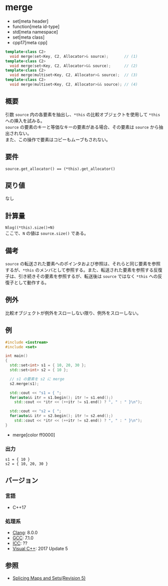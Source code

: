 # merge
* set[meta header]
* function[meta id-type]
* std[meta namespace]
* set[meta class]
* cpp17[meta cpp]

```cpp
template<class C2>
  void merge(set<Key, C2, Allocator>& source);       // (1)
template<class C2>
  void merge(set<Key, C2, Allocator>&& source);      // (2)
template<class C2>
  void merge(multiset<Key, C2, Allocator>& source);  // (3)
template<class C2>
  void merge(multiset<Key, C2, Allocator>&& source); // (4)
```

## 概要
引数 `source` 内の各要素を抽出し、`*this` の比較オブジェクトを使用して `*this` への挿入を試みる。  
`source` の要素のキーと等価なキーの要素がある場合、その要素は `source` から抽出されない。  
また、この操作で要素はコピーもムーブもされない。


## 要件
`source.get_allocator() == (*this).get_allocator()`


## 戻り値
なし


## 計算量
`Nlog((*this).size()+N)`  
ここで、`N` の値は `source.size()` である。


## 備考
`source` の転送された要素へのポインタおよび参照は、それらと同じ要素を参照するが、`*this` のメンバとして参照する。また、転送された要素を参照する反復子は、引き続きその要素を参照するが、転送後は `source` ではなく `*this` への反復子として動作する。


## 例外 
比較オブジェクトが例外をスローしない限り、例外をスローしない。


## 例
```cpp example
#include <iostream>
#include <set>

int main()
{
  std::set<int> s1 = { 10, 20, 30 };
  std::set<int> s2 = { 10 };

  // s1 の要素を s2 に merge
  s2.merge(s1);

  std::cout << "s1 = { ";
  for(auto&& itr = s1.begin(); itr != s1.end();)
    std::cout << *itr << (++itr != s1.end() ? ", " : " }\n");

  std::cout << "s2 = { ";
  for(auto&& itr = s2.begin(); itr != s2.end();)
    std::cout << *itr << (++itr != s2.end() ? ", " : " }\n");
}
```
* merge[color ff0000]

### 出力
```
s1 = { 10 }
s2 = { 10, 20, 30 }
```


## バージョン
### 言語
- C++17

### 処理系
- [Clang](/implementation.md#clang): 8.0.0
- [GCC](/implementation.md#gcc): 7.1.0
- [ICC](/implementation.md#icc): ??
- [Visual C++](/implementation.md#visual_cpp): 2017 Update 5


## 参照
- [Splicing Maps and Sets(Revision 5)](http://www.open-std.org/jtc1/sc22/wg21/docs/papers/2016/p0083r3.pdf)
